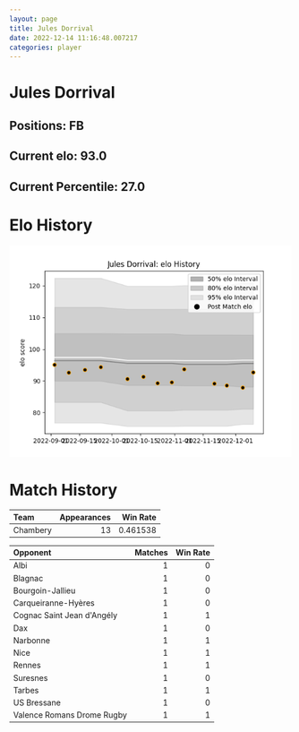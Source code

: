 ```yaml
---  
layout: page  
title: Jules Dorrival  
date: 2022-12-14 11:16:48.007217  
categories: player  
---
```

# Jules Dorrival

## Positions: FB

## Current elo: 93.0

## Current Percentile: 27.0

# Elo History


![elo history](history_JulesDorrival.png)
# Match History


| Team     |   Appearances |   Win Rate |
|:---------|--------------:|-----------:|
| Chambery |            13 |   0.461538 |

| Opponent                   |   Matches |   Win Rate |
|:---------------------------|----------:|-----------:|
| Albi                       |         1 |          0 |
| Blagnac                    |         1 |          0 |
| Bourgoin-Jallieu           |         1 |          0 |
| Carqueiranne-Hyères        |         1 |          0 |
| Cognac Saint Jean d'Angély |         1 |          1 |
| Dax                        |         1 |          0 |
| Narbonne                   |         1 |          1 |
| Nice                       |         1 |          1 |
| Rennes                     |         1 |          1 |
| Suresnes                   |         1 |          0 |
| Tarbes                     |         1 |          1 |
| US Bressane                |         1 |          0 |
| Valence Romans Drome Rugby |         1 |          1 |